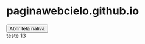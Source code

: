 # paginawebcielo.github.io
<button type="button" onclick="botao.openNativeScreenWithParams('Jiselle');">Abrir tela nativa</button><br/>
teste 13
